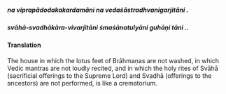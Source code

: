##### na viprapādodakakardamāni na vedaśāstradhvanigarjitāni .
##### svāhā-svadhākāra-vivarjitāni śmaśānatulyāni guhāṇi tāni ..

#### Translation

The house in which the lotus feet of Brāhmaṇas are not washed, in which Vedic mantras are not loudly recited, and in which the holy rites of Svāhā (sacrificial offerings to the Supreme Lord) and Svadhā (offerings to the ancestors) are not performed, is like a crematorium.